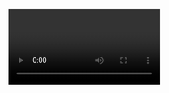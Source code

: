 <video id="video" autoplay playsinline></video>
<script>
'use strict';

window.onload = () => {
  const stream = await navigator.mediaDevices.getUserMedia({ audio: false, video: true });
  const video = document.querySelector('video');
  video.srcObject = stream;
};
</script>
